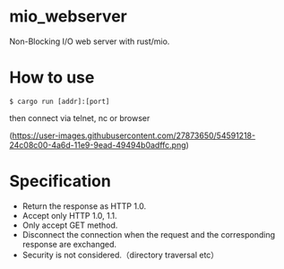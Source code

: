 # mio_webserver
Non-Blocking I/O web server with rust/mio.

# How to use

```
$ cargo run [addr]:[port]
```

then connect via telnet, nc or browser

(https://user-images.githubusercontent.com/27873650/54591218-24c08c00-4a6d-11e9-9ead-49494b0adffc.png)

# Specification

* Return the response as HTTP 1.0.
* Accept only HTTP 1.0, 1.1.
* Only accept GET method.
* Disconnect the connection when the request and the corresponding response are exchanged.
* Security is not considered.（directory traversal etc）
